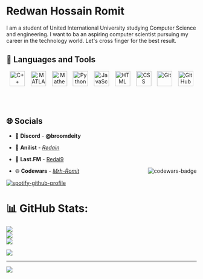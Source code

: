 # Redwan Hossain Romit

I am a student of  United International University studying Computer Science and engineering. I want to ba an aspiring computer scientist pursuing my career in the technology world. Let's cross finger for the best result.

## 🧰 Languages and Tools

<p align="center">
  <img alt="C++" width="40px" src="https://cdn.jsdelivr.net/gh/devicons/devicon/icons/cplusplus/cplusplus-plain.svg" />
  &nbsp;&nbsp;
  <img alt="MATLAB" width="40px" src="https://cdn.jsdelivr.net/gh/devicons/devicon/icons/matlab/matlab-original.svg" />
  &nbsp;&nbsp;
  <img alt="Mathematica" width="40px" src="https://www.wolfram.com/common/framework/img/spikey.en.png" />
  &nbsp;&nbsp;
  <img alt="Python" width="40px" src="https://cdn.jsdelivr.net/gh/devicons/devicon/icons/python/python-plain.svg" />
  &nbsp;&nbsp;
  <img alt="JavaScript" width="40px" src="https://cdn.jsdelivr.net/gh/devicons/devicon/icons/javascript/javascript-original.svg" />
  &nbsp;&nbsp;
  <img alt="HTML" width="40px" src="https://cdn.jsdelivr.net/gh/devicons/devicon/icons/html5/html5-plain.svg" />
  &nbsp;&nbsp;
  <img alt="CSS" width="40px" src="https://cdn.jsdelivr.net/gh/devicons/devicon/icons/css3/css3-plain.svg" />
  &nbsp;&nbsp;
  <img alt="Git" width="40px" src="https://cdn.jsdelivr.net/gh/devicons/devicon/icons/git/git-original.svg" />
  &nbsp;&nbsp;
  <img alt="GitHub" width="40px" src="https://cdn.jsdelivr.net/gh/devicons/devicon/icons/github/github-original.svg" />
</p>

<br><br>

## 🌐 Socials

- 🔗 **Discord** - **@broomdeity**

- 🍿 **Anilist** - [_Redain_](https://anilist.co/user/Redain/)

- 🎵 **Last.FM** - [ Redai9 ](https://www.last.fm/user/Redai9)

- 🌐 **Codewars** - [_Mrh-Romit_](https://www.codewars.com/users/Mrh-Romit) <img src="https://www.codewars.com/users/Mrh-Romit/badges/micro" alt="codewars-badge" align="right">

[![spotify-github-profile](https://spotify-github-profile.vercel.app/api/view?uid=31okab2nfcmud3qjrxkhzbvhpyim&cover_image=true&theme=default&show_offline=false&background_color=121212&interchange=false&bar_color_cover=true)](https://github.com/kittinan/spotify-github-profile)
 

# 📊 GitHub Stats:
![](https://github-readme-stats.vercel.app/api?username=Mrh-Romit&theme=radical&hide_border=true&include_all_commits=true&count_private=true)<br/>
![](https://github-readme-streak-stats.herokuapp.com/?user=Mrh-Romit&theme=radical&hide_border=true)<br/>
![](https://github-readme-stats.vercel.app/api/top-langs/?username=Mrh-Romit&theme=radical&hide_border=true&include_all_commits=true&count_private=true&layout=compact)

![](https://quotes-github-readme.vercel.app/api?type=horizontal&theme=radical)

---
[![](https://visitcount.itsvg.in/api?id=Ashfinn&icon=2&color=5)](https://visitcount.itsvg.in)

<!-- Proudly created with GPRM ( https://gprm.itsvg.in ) -->
